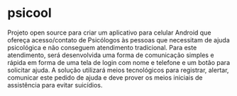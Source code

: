 # psicool
Projeto open source para criar um aplicativo para celular Android que ofereça acesso/contato de Psicólogos às
pessoas que necessitam de ajuda psicológica e não conseguem atendimento tradicional. Para este atendimento, será desenvolvida uma forma de comunicação simples e rápida em forma de uma tela de login com nome e telefone e um botão para solicitar ajuda. A solução utilizará meios tecnológicos para registrar, alertar, comunicar este pedido de ajuda e deve prover os meios iniciais de assistência para evitar suicídios.
